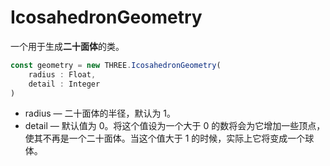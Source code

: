 # IcosahedronGeometry

一个用于生成**二十面体**的类。

```js
const geometry = new THREE.IcosahedronGeometry(
    radius : Float,
    detail : Integer
)
```

-   radius — 二十面体的半径，默认为 1。
-   detail — 默认值为 0。将这个值设为一个大于 0 的数将会为它增加一些顶点，使其不再是一个二十面体。当这个值大于 1 的时候，实际上它将变成一个球体。

<MyIframe src="https://xarzhi.github.io/geometry/index.html#IcosahedronGeometry"></MyIframe>